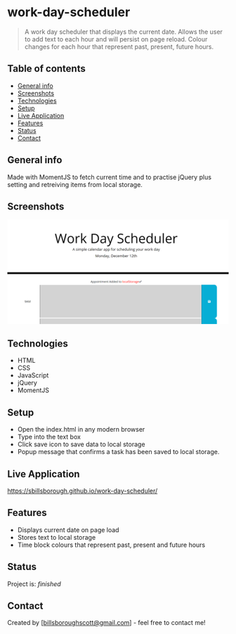 # work-day-scheduler

> A work day scheduler that displays the current date. Allows the user to add text to each hour and will persist on page reload. Colour changes for each hour that represent past, present, future hours.

## Table of contents

- [General info](#general-info)
- [Screenshots](#screenshots)
- [Technologies](#technologies)
- [Setup](#setup)
- [Live Application](#live-application)
- [Features](#features)
- [Status](#status)
- [Contact](#contact)

## General info

Made with MomentJS to fetch current time and to practise jQuery plus setting and retreiving items from local storage.

## Screenshots

![Example screenshot](./images/screenshot.png)

## Technologies

- HTML
- CSS
- JavaScript
- jQuery
- MomentJS

## Setup

- Open the index.html in any modern browser
- Type into the text box
- Click save icon to save data to local storage
- Popup message that confirms a task has been saved to local storage.

## Live Application

https://sbillsborough.github.io/work-day-scheduler/

## Features

- Displays current date on page load
- Stores text to local storage
- Time block colours that represent past, present and future hours

## Status

Project is: _finished_

## Contact

Created by [billsboroughscott@gmail.com] - feel free to contact me!
